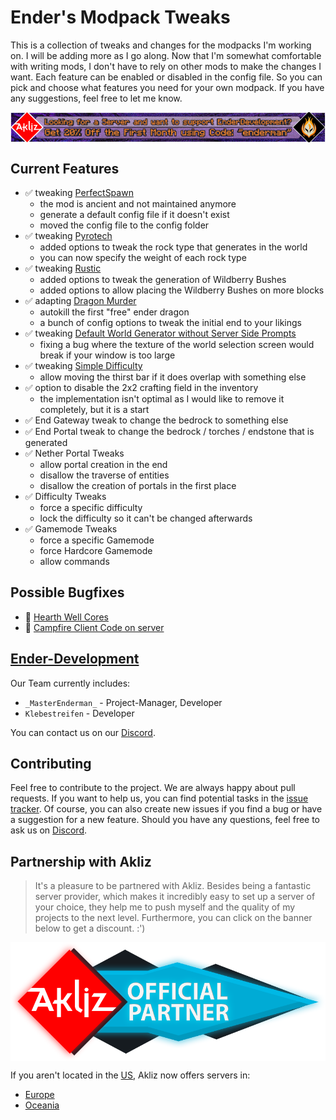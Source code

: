 # Ender's Modpack Tweaks

This is a collection of tweaks and changes for the modpacks I'm working on. I will be adding more as I go along. Now that I'm somewhat comfortable with writing mods, I don't have to rely on other mods to make the changes I want. Each feature can be enabled or disabled in the config file. So you can pick and choose what features you need for your own modpack.
If you have any suggestions, feel free to let me know.

<a href="https://www.akliz.net/enderman"><img src="https://github.com/Ender-Development/PatchouliBooks/raw/master/banner.png" align="center"/></a>

## Current Features

- ✅ tweaking [PerfectSpawn](https://github.com/lumien231/Perfect-Spawn)
  - the mod is ancient and not maintained anymore
  - generate a default config file if it doesn't exist
  - moved the config file to the config folder
- ✅ tweaking [Pyrotech](https://github.com/codetaylor/pyrotech-1.12)
  - added options to tweak the rock type that generates in the world
  - you can now specify the weight of each rock type
- ✅ tweaking [Rustic](https://www.curseforge.com/minecraft/mc-mods/rustic)
  - added options to tweak the generation of Wildberry Bushes
  - added options to allow placing the Wildberry Bushes on more blocks
- ✅ adapting [Dragon Murder](https://www.curseforge.com/minecraft/mc-mods/dragon-murder)
  - autokill the first "free" ender dragon
  - a bunch of config options to tweak the initial end to your likings 
- ✅ tweaking [Default World Generator without Server Side Prompts](https://www.curseforge.com/minecraft/mc-mods/default-world-generator-ssp)
  - fixing a bug where the texture of the world selection screen would break if your window is too large
- ✅ tweaking [Simple Difficulty](https://www.curseforge.com/minecraft/mc-mods/simpledifficulty)
  - allow moving the thirst bar if it does overlap with something else
- ✅ option to disable the 2x2 crafting field in the inventory
  - the implementation isn't optimal as I would like to remove it completely, but it is a start
- ✅ End Gateway tweak to change the bedrock to something else
- ✅ End Portal tweak to change the bedrock / torches / endstone that is generated
- ✅ Nether Portal Tweaks
  - allow portal creation in the end
  - disallow the traverse of entities
  - disallow the creation of portals in the first place
- ✅ Difficulty Tweaks
  - force a specific difficulty
  - lock the difficulty so it can't be changed afterwards
- ✅ Gamemode Tweaks
  - force a specific Gamemode
  - force Hardcore Gamemode
  - allow commands

## Possible Bugfixes

- 🔳 [Hearth Well Cores](https://github.com/wolforcept/hearthwell/issues/60)
- 🔳 [Campfire Client Code on server](https://github.com/jbredwards/Campfire-Mod/issues/9)

## [Ender-Development](https://github.com/Ender-Development)

Our Team currently includes:
- `_MasterEnderman_` - Project-Manager, Developer
- `Klebestreifen` - Developer

You can contact us on our [Discord](https://discord.gg/JF7x2vG).

## Contributing
Feel free to contribute to the project. We are always happy about pull requests.
If you want to help us, you can find potential tasks in the [issue tracker](https://github.com/Ender-Development/EnderModpackTweaks/issues).
Of course, you can also create new issues if you find a bug or have a suggestion for a new feature.
Should you have any questions, feel free to ask us on [Discord](https://discord.gg/JF7x2vG).

## Partnership with Akliz

> It's a pleasure to be partnered with Akliz. Besides being a fantastic server provider, which makes it incredibly easy to set up a server of your choice, they help me to push myself and the quality of my projects to the next level. Furthermore, you can click on the banner below to get a discount. :')

<a href="https://www.akliz.net/enderman"><img src="https://github.com/MasterEnderman/Zerblands-Remastered/raw/master/Akliz_Partner.png" align="center"/></a>

If you aren't located in the [US](https://www.akliz.net/enderman), Akliz now offers servers in:

- [Europe](https://www.akliz.net/enderman-eu)
- [Oceania](https://www.akliz.net/enderman-oce)